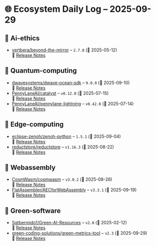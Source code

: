 # 🌐 Ecosystem Daily Log – 2025-09-29

## 🔹 Ai-ethics
- [vertbera/beyond-the-mirror](https://github.com/vertbera/beyond-the-mirror/releases/tag/2.7.8) – `2.7.8` (📅 2025-05-12)  
  🔗 [Release Notes](https://github.com/vertbera/beyond-the-mirror/releases/tag/2.7.8)

## 🔹 Quantum-computing
- [dwavesystems/dwave-ocean-sdk](https://github.com/dwavesystems/dwave-ocean-sdk/releases/tag/9.0.0) – `9.0.0` (📅 2025-09-10)  
  🔗 [Release Notes](https://github.com/dwavesystems/dwave-ocean-sdk/releases/tag/9.0.0)
- [PennyLaneAI/catalyst](https://github.com/PennyLaneAI/catalyst/releases/tag/v0.12.0) – `v0.12.0` (📅 2025-07-15)  
  🔗 [Release Notes](https://github.com/PennyLaneAI/catalyst/releases/tag/v0.12.0)
- [PennyLaneAI/pennylane-lightning](https://github.com/PennyLaneAI/pennylane-lightning/releases/tag/v0.42.0) – `v0.42.0` (📅 2025-07-14)  
  🔗 [Release Notes](https://github.com/PennyLaneAI/pennylane-lightning/releases/tag/v0.42.0)

## 🔹 Edge-computing
- [eclipse-zenoh/zenoh-python](https://github.com/eclipse-zenoh/zenoh-python/releases/tag/1.5.1) – `1.5.1` (📅 2025-09-04)  
  🔗 [Release Notes](https://github.com/eclipse-zenoh/zenoh-python/releases/tag/1.5.1)
- [reductstore/reductstore](https://github.com/reductstore/reductstore/releases/tag/v1.16.3) – `v1.16.3` (📅 2025-08-22)  
  🔗 [Release Notes](https://github.com/reductstore/reductstore/releases/tag/v1.16.3)

## 🔹 Webassembly
- [CosmWasm/cosmwasm](https://github.com/CosmWasm/cosmwasm/releases/tag/v3.0.2) – `v3.0.2` (📅 2025-08-26)  
  🔗 [Release Notes](https://github.com/CosmWasm/cosmwasm/releases/tag/v3.0.2)
- [FlatAssembler/AECforWebAssembly](https://github.com/FlatAssembler/AECforWebAssembly/releases/tag/v3.3.1) – `v3.3.1` (📅 2025-09-19)  
  🔗 [Release Notes](https://github.com/FlatAssembler/AECforWebAssembly/releases/tag/v3.3.1)

## 🔹 Green-software
- [Sgtbermido1/Green-AI-Resources](https://github.com/Sgtbermido1/Green-AI-Resources/releases/tag/v2.0) – `v2.0` (📅 2025-02-12)  
  🔗 [Release Notes](https://github.com/Sgtbermido1/Green-AI-Resources/releases/tag/v2.0)
- [green-coding-solutions/green-metrics-tool](https://github.com/green-coding-solutions/green-metrics-tool/releases/tag/v2.3) – `v2.3` (📅 2025-09-29)  
  🔗 [Release Notes](https://github.com/green-coding-solutions/green-metrics-tool/releases/tag/v2.3)